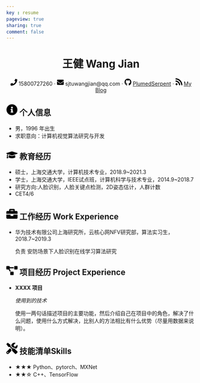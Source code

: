 ```yaml
---
key : resume
pageview: true
sharing: true
comment: false
---
```

 <center>
     <h1>王健 Wang Jian</h1>
     <div>
         <span>
             <img src="assets/phone-solid.svg" width="18px">
             15800727260
         </span>
         ·
         <span>
             <img src="assets/envelope-solid.svg" width="18px">
             sjtuwangjian@qq.com
         </span>
         ·
         <span>
             <img src="assets/github-brands.svg" width="18px">
             <a href="https://github.com/PlumedSerpent">PlumedSerpent</a>
         </span>
         ·
         <span>
             <img src="assets/rss-solid.svg" width="18px">
             <a href="#">My Blog</a>
         </span>
     </div>
 </center>

 ## <img src="assets/info-circle-solid.svg" width="30px"> 个人信息 

 - 男，1996 年出生
 - 求职意向：计算机视觉算法研究与开发

## <img src="assets/graduation-cap-solid.svg" width="30px"> 教育经历

- 硕士，上海交通大学，计算机技术专业，2018.9~2021.3
- 学士，上海交通大学，IEEE试点班，计算机科学与技术专业，2014.9~2018.7
- 研究方向:人脸识别，人脸关键点检测，2D姿态估计，人群计数
- CET4/6

## <img src="assets/briefcase-solid.svg" width="30px"> 工作经历 Work Experience

- 华为技术有限公司上海研究所，云核心网NFV研究部，算法实习生，2018.7~2019.3

   负责 安防场景下人脸识别在线学习算法研究

## <img src="assets/project-diagram-solid.svg" width="30px"> 项目经历 Project Experience

- **XXXX 项目**

  *使用到的技术*

  使用一两句话描述项目的主要功能，然后介绍自己在项目中的角色，解决了什么问题，使用什么方式解决，比别人的方法相比有什么优势（尽量用数据来说明）。

## <img src="assets/tools-solid.svg" width="30px"> 技能清单Skills

- ★★★ Python、pytorch、MXNet
- ★★☆ C++、TensorFlow